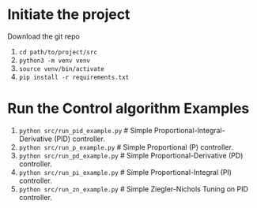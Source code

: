 # Initiate the project
Download the git repo

1. `cd path/to/project/src`
2. `python3 -m venv venv`
3. `source venv/bin/activate`
4. `pip install -r requirements.txt`


# Run the Control algorithm Examples
1. `python src/run_pid_example.py` # Simple Proportional-Integral-Derivative (PID) controller.
2. `python src/run_p_example.py`   # Simple Proportional (P) controller.
3. `python src/run_pd_example.py`   # Simple Proportional-Derivative (PD) controller.
4. `python src/run_pi_example.py`   # Simple Proportional-Integral (PI) controller.
5. `python src/run_zn_example.py`   # Simple Ziegler-Nichols Tuning on PID controller.